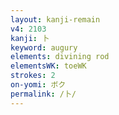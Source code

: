 ```yaml
---
layout: kanji-remain
v4: 2103
kanji: 卜
keyword: augury
elements: divining rod
elementsWK: toeWK
strokes: 2
on-yomi: ボク
permalink: /卜/
---
```






